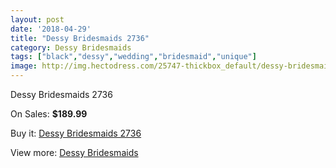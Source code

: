 ```yaml
---
layout: post
date: '2018-04-29'
title: "Dessy Bridesmaids 2736"
category: Dessy Bridesmaids
tags: ["black","dessy","wedding","bridesmaid","unique"]
image: http://img.hectodress.com/25747-thickbox_default/dessy-bridesmaids-2736.jpg
---
```

Dessy Bridesmaids 2736

On Sales: **$189.99**
<a href="https://www.hectodress.com/dessy-bridesmaids/11976-dessy-bridesmaids-2736.html"><amp-img layout="responsive" width="600" height="600" src="//img.hectodress.com/25747-thickbox_default/dessy-bridesmaids-2736.jpg" alt="Dessy Bridesmaids 2736 0" /></a>
<a href="https://www.hectodress.com/dessy-bridesmaids/11976-dessy-bridesmaids-2736.html"><amp-img layout="responsive" width="600" height="600" src="//img.hectodress.com/25748-thickbox_default/dessy-bridesmaids-2736.jpg" alt="Dessy Bridesmaids 2736 1" /></a>

Buy it: [Dessy Bridesmaids 2736](https://www.hectodress.com/dessy-bridesmaids/11976-dessy-bridesmaids-2736.html "Dessy Bridesmaids 2736")

View more: [Dessy Bridesmaids](https://www.hectodress.com/187-dessy-bridesmaids "Dessy Bridesmaids")